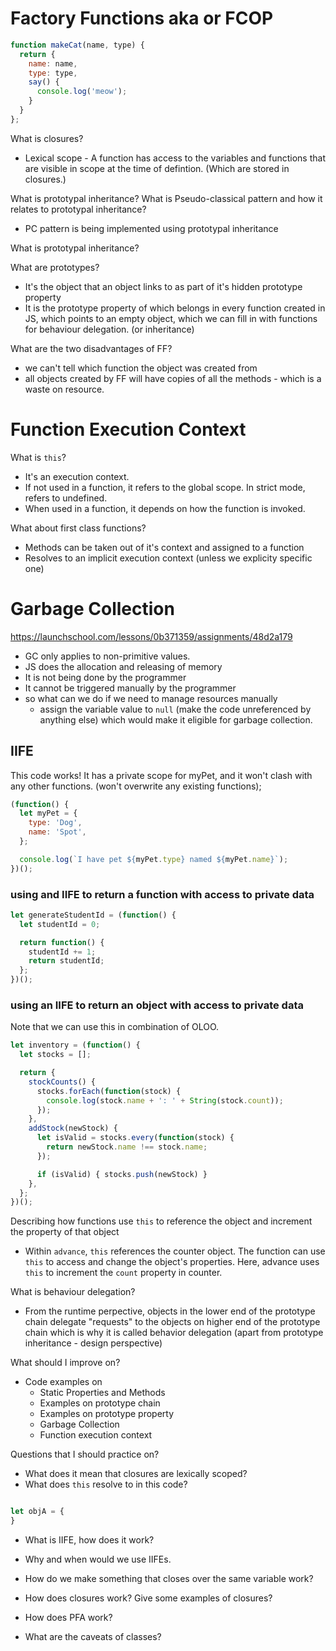 # Factory Functions aka or FCOP

```jsx
function makeCat(name, type) {
  return {
    name: name,
    type: type,
    say() {
      console.log('meow');
    }
  }
};
```
What is closures?
- Lexical scope - A function has access to the variables and functions that are visible in scope at the time of defintion. (Which are stored in closures.)

What is prototypal inheritance? What is Pseudo-classical pattern and how it relates to prototypal inheritance? 
- PC pattern is being implemented using prototypal inheritance

What is prototypal inheritance? 

What are prototypes? 
- It's the object that an object links to as part of it's hidden prototype property
- It is the prototype property of which belongs in every function created in JS, which points to an empty object, which we can fill in with functions for behaviour delegation. (or inheritance)


What are the two disadvantages of FF? 
- we can't tell which function the object was created from
- all objects created by FF will have copies of all the methods - which is a waste on resource.

# Function Execution Context

What is `this`?
- It's an execution context. 
- If not used in a function, it refers to the global scope. In strict mode, refers to undefined. 
- When used in a function, it depends on how the function is invoked. 

What about first class functions?
- Methods can be taken out of it's context and assigned to a function
- Resolves to an implicit execution context (unless we explicity specific one)

# Garbage Collection
https://launchschool.com/lessons/0b371359/assignments/48d2a179

- GC only applies to non-primitive values.
- JS does the allocation and releasing of memory
- It is not being done by the programmer
- It cannot be triggered manually by the programmer
- so what can we do if we need to manage resources manually
  - assign the variable value to `null` (make the code unreferenced by anything else) which would make it eligible for garbage collection.

## IIFE

This code works! It has a private scope for myPet, and it won't clash  with any other functions. (won't overwrite any existing functions);

```js
(function() {
  let myPet = {
    type: 'Dog',
    name: 'Spot',
  };

  console.log(`I have pet ${myPet.type} named ${myPet.name}`);
})();
```
### using and IIFE to return a function with access to private data

```jsx
let generateStudentId = (function() {
  let studentId = 0;

  return function() {
    studentId += 1;
    return studentId;
  };
})();
```
### using an IIFE to return an object with access to private data

Note that we can use this in combination of OLOO. 

```jsx
let inventory = (function() {
  let stocks = [];

  return {
    stockCounts() {
      stocks.forEach(function(stock) {
        console.log(stock.name + ': ' + String(stock.count));
      });
    },
    addStock(newStock) {
      let isValid = stocks.every(function(stock) {
        return newStock.name !== stock.name;
      });

      if (isValid) { stocks.push(newStock) }
    },
  };
})();
```

Describing how functions use `this` to reference the object and increment the property of that object 
- Within `advance`, `this` references the counter object. The function can use `this` to access and change the object's properties. Here, advance uses `this` to increment the `count` property in counter.

What is behaviour delegation? 
- From the runtime perpective, objects in the lower end of the prototype chain delegate "requests" to the objects on higher end of the prototype chain which is why it is called behavior delegation (apart from prototype inheritance - design perspective)



What should I improve on? 
- Code examples on
  - Static Properties and Methods
  - Examples on prototype chain
  - Examples on prototype property
  - Garbage Collection
  - Function execution context

Questions that I should practice on? 

- What does it mean that closures are lexically scoped? 
- What does `this` resolve to in this code? 

```js

let objA = {
}
```

- What is IIFE, how does it work? 

- Why and when would we use IIFEs. 

- How do we make something that closes over the same variable work? 

- How does closures work? Give some examples of closures?

- How does PFA work? 

- What are the caveats of classes? 
